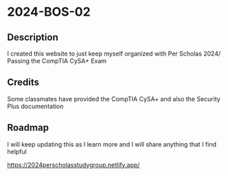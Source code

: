 # 2024-BOS-02

## Description

I created this website to just keep myself organized with Per Scholas 2024/ Passing the CompTIA CySA+ Exam

## Credits
Some classmates have provided the CompTIA CySA+ and also the Security Plus documentation


## Roadmap

I will keep updating this as I learn more and I will share anything that I find helpful


https://2024perscholasstudygroup.netlify.app/
